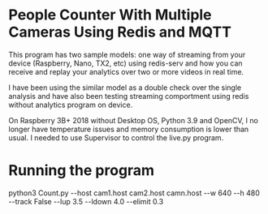 # People Counter With Multiple Cameras Using Redis and MQTT

This program has two sample models: one way of streaming from your device (Raspberry, Nano, TX2, etc) using redis-serv and how you can receive and replay your analytics over two or more videos in real time.

I have been using the similar model as a double check over the single analysis and have also been testing streaming comportment using redis without analytics program on device.

On Raspberry 3B+ 2018 without Desktop OS, Python 3.9 and OpenCV, I no longer have temperature issues and memory consumption is lower than usual. I needed to use Supervisor to control the live.py program.

# Running the program
python3 Count.py --host cam1.host cam2.host camn.host  --w 640 --h 480 --track False --lup 3.5 --ldown 4.0 --elimit 0.3
